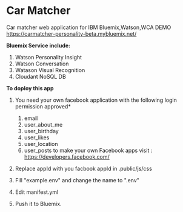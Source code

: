 # Car Matcher
Car matcher web application for IBM Bluemix,Watson,WCA DEMO
https://carmatcher-personality-beta.mybluemix.net/

**Bluemix Service include:**
1. Watson Personality Insight
1. Watson Conversation
1. Watason Visual Recognition
1. Cloudant NoSQL DB

**To doploy this app**
1. You need your own facebook application with the following login permission approved*
   1. email
   1. user_about_me
   1. user_birthday
   1. user_likes
   1. user_location
   1. user_posts
to make your own Facebook apps visit : https://developers.facebook.com/

1. Replace appId with you facbook appId in .public/js/css
1. Fill "example.env" and change the name to ".env"
1. Edit manifest.yml
1. Push it to Bluemix.
